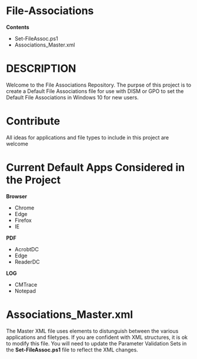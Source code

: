 # File-Associations
  
**Contents**
 
 - Set-FileAssoc.ps1
 - Associations_Master.xml
  

# DESCRIPTION
  
Welcome to the File Associations Repository. The purpse of this project is to create a Default File Associations file for use with DISM or GPO to set the Default File Associations in Windows 10 for new users.

# Contribute
  
All ideas for applications and file types to include in this project are welcome

# Current Default Apps Considered in the Project
  
**Browser**
 - Chrome
 - Edge
 - Firefox
 - IE
 
 **PDF**
 - AcrobtDC
 - Edge
 - ReaderDC
 
 **LOG**
 - CMTrace
 - Notepad
 
# Associations_Master.xml

The Master XML file uses elements to distunguish between the various applications and filetypes. If you are confident with XML structures, it is ok to modify this file. You will need to update the Parameter Validation Sets in the **Set-FileAssoc.ps1** file to reflect the XML changes.
